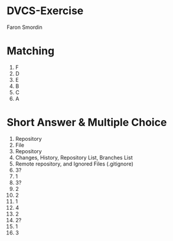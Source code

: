 # DVCS-Exercise
Faron Smordin

# Matching
1. F
2. D
3. E
4. B
5. C
6. A

# Short Answer & Multiple Choice
1. Repository
2. File
3. Repository
4. Changes, History, Repository List, Branches List
5. Remote repository, and Ignored Files (.gitignore)
6. 3?
7. 1
8. 3?
9. 2
10. 2
11. 1
12. 4
13. 2
14. 2?
15. 1
16. 3
